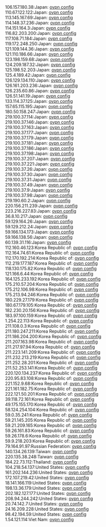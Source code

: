 106.157.180.38:Japan: [ovpn config](vpn/106_157_180_38.ovpn)  
110.67.122.122:Japan: [ovpn config](vpn/110_67_122_122.ovpn)  
113.145.167.69:Japan: [ovpn config](vpn/113_145_167_69.ovpn)  
114.148.37.236:Japan: [ovpn config](vpn/114_148_37_236.ovpn)  
114.151.164.3:Japan: [ovpn config](vpn/114_151_164_3.ovpn)  
116.82.203.200:Japan: [ovpn config](vpn/116_82_203_200.ovpn)  
117.108.71.184:Japan: [ovpn config](vpn/117_108_71_184.ovpn)  
119.172.248.250:Japan: [ovpn config](vpn/119_172_248_250.ovpn)  
121.109.144.36:Japan: [ovpn config](vpn/121_109_144_36.ovpn)  
121.110.186.66:Japan: [ovpn config](vpn/121_110_186_66.ovpn)  
123.198.159.68:Japan: [ovpn config](vpn/123_198_159_68.ovpn)  
124.209.187.32:Japan: [ovpn config](vpn/124_209_187_32.ovpn)  
125.198.52.203:Japan: [ovpn config](vpn/125_198_52_203.ovpn)  
125.4.189.42:Japan: [ovpn config](vpn/125_4_189_42.ovpn)  
126.129.134.110:Japan: [ovpn config](vpn/126_129_134_110.ovpn)  
126.161.203.236:Japan: [ovpn config](vpn/126_161_203_236.ovpn)  
126.235.60.86:Japan: [ovpn config](vpn/126_235_60_86.ovpn)  
126.51.141.19:Japan: [ovpn config](vpn/126_51_141_19.ovpn)  
133.114.37.125:Japan: [ovpn config](vpn/133_114_37_125.ovpn)  
157.65.115.195:Japan: [ovpn config](vpn/157_65_115_195.ovpn)  
180.50.158.247:Japan: [ovpn config](vpn/180_50_158_247.ovpn)  
219.100.37.114:Japan: [ovpn config](vpn/219_100_37_114.ovpn)  
219.100.37.146:Japan: [ovpn config](vpn/219_100_37_146.ovpn)  
219.100.37.163:Japan: [ovpn config](vpn/219_100_37_163.ovpn)  
219.100.37.177:Japan: [ovpn config](vpn/219_100_37_177.ovpn)  
219.100.37.179:Japan: [ovpn config](vpn/219_100_37_179.ovpn)  
219.100.37.181:Japan: [ovpn config](vpn/219_100_37_181.ovpn)  
219.100.37.186:Japan: [ovpn config](vpn/219_100_37_186.ovpn)  
219.100.37.198:Japan: [ovpn config](vpn/219_100_37_198.ovpn)  
219.100.37.207:Japan: [ovpn config](vpn/219_100_37_207.ovpn)  
219.100.37.221:Japan: [ovpn config](vpn/219_100_37_221.ovpn)  
219.100.37.26:Japan: [ovpn config](vpn/219_100_37_26.ovpn)  
219.100.37.30:Japan: [ovpn config](vpn/219_100_37_30.ovpn)  
219.100.37.31:Japan: [ovpn config](vpn/219_100_37_31.ovpn)  
219.100.37.49:Japan: [ovpn config](vpn/219_100_37_49.ovpn)  
219.100.37.9:Japan: [ovpn config](vpn/219_100_37_9.ovpn)  
219.100.37.98:Japan: [ovpn config](vpn/219_100_37_98.ovpn)  
219.190.60.2:Japan: [ovpn config](vpn/219_190_60_2.ovpn)  
220.156.211.239:Japan: [ovpn config](vpn/220_156_211_239.ovpn)  
223.216.227.83:Japan: [ovpn config](vpn/223_216_227_83.ovpn)  
36.8.10.217:Japan: [ovpn config](vpn/36_8_10_217.ovpn)  
59.129.164.26:Japan: [ovpn config](vpn/59_129_164_26.ovpn)  
59.129.212.24:Japan: [ovpn config](vpn/59_129_212_24.ovpn)  
59.166.134.173:Japan: [ovpn config](vpn/59_166_134_173.ovpn)  
59.166.138.56:Japan: [ovpn config](vpn/59_166_138_56.ovpn)  
60.139.31.116:Japan: [ovpn config](vpn/60_139_31_116.ovpn)  
112.160.46.123:Korea Republic of: [ovpn config](vpn/112_160_46_123.ovpn)  
112.164.74.61:Korea Republic of: [ovpn config](vpn/112_164_74_61.ovpn)  
112.170.192.214:Korea Republic of: [ovpn config](vpn/112_170_192_214.ovpn)  
112.219.177.187:Korea Republic of: [ovpn config](vpn/112_219_177_187.ovpn)  
118.130.175.82:Korea Republic of: [ovpn config](vpn/118_130_175_82.ovpn)  
121.166.6.44:Korea Republic of: [ovpn config](vpn/121_166_6_44.ovpn)  
164.125.233.192:Korea Republic of: [ovpn config](vpn/164_125_233_192.ovpn)  
175.210.57.204:Korea Republic of: [ovpn config](vpn/175_210_57_204.ovpn)  
175.212.106.98:Korea Republic of: [ovpn config](vpn/175_212_106_98.ovpn)  
175.213.94.246:Korea Republic of: [ovpn config](vpn/175_213_94_246.ovpn)  
180.229.27.179:Korea Republic of: [ovpn config](vpn/180_229_27_179.ovpn)  
180.67.179.105:Korea Republic of: [ovpn config](vpn/180_67_179_105.ovpn)  
182.230.20.156:Korea Republic of: [ovpn config](vpn/182_230_20_156.ovpn)  
183.97.100.159:Korea Republic of: [ovpn config](vpn/183_97_100_159.ovpn)  
1.254.22.113:Korea Republic of: [ovpn config](vpn/1_254_22_113.ovpn)  
211.108.0.3:Korea Republic of: [ovpn config](vpn/211_108_0_3.ovpn)  
211.180.247.211:Korea Republic of: [ovpn config](vpn/211_180_247_211.ovpn)  
211.186.204.200:Korea Republic of: [ovpn config](vpn/211_186_204_200.ovpn)  
211.207.163.98:Korea Republic of: [ovpn config](vpn/211_207_163_98.ovpn)  
211.217.97.94:Korea Republic of: [ovpn config](vpn/211_217_97_94.ovpn)  
211.223.141.209:Korea Republic of: [ovpn config](vpn/211_223_141_209.ovpn)  
211.232.213.219:Korea Republic of: [ovpn config](vpn/211_232_213_219.ovpn)  
211.252.28.201:Korea Republic of: [ovpn config](vpn/211_252_28_201.ovpn)  
211.52.253.141:Korea Republic of: [ovpn config](vpn/211_52_253_141.ovpn)  
220.120.134.237:Korea Republic of: [ovpn config](vpn/220_120_134_237.ovpn)  
220.95.83.108:Korea Republic of: [ovpn config](vpn/220_95_83_108.ovpn)  
221.152.9.68:Korea Republic of: [ovpn config](vpn/221_152_9_68.ovpn)  
221.161.182.75:Korea Republic of: [ovpn config](vpn/221_161_182_75.ovpn)  
222.121.50.201:Korea Republic of: [ovpn config](vpn/222_121_50_201.ovpn)  
39.118.72.161:Korea Republic of: [ovpn config](vpn/39_118_72_161.ovpn)  
49.175.155.170:Korea Republic of: [ovpn config](vpn/49_175_155_170.ovpn)  
58.124.254.104:Korea Republic of: [ovpn config](vpn/58_124_254_104.ovpn)  
59.0.35.241:Korea Republic of: [ovpn config](vpn/59_0_35_241.ovpn)  
59.21.145.205:Korea Republic of: [ovpn config](vpn/59_21_145_205.ovpn)  
59.21.209.165:Korea Republic of: [ovpn config](vpn/59_21_209_165.ovpn)  
59.26.161.83:Korea Republic of: [ovpn config](vpn/59_26_161_83.ovpn)  
59.26.178.6:Korea Republic of: [ovpn config](vpn/59_26_178_6.ovpn)  
59.9.218.203:Korea Republic of: [ovpn config](vpn/59_9_218_203.ovpn)  
79.164.91.97:Russian Federation: [ovpn config](vpn/79_164_91_97.ovpn)  
140.134.26.139:Taiwan: [ovpn config](vpn/140_134_26_139.ovpn)  
220.135.38.248:Taiwan: [ovpn config](vpn/220_135_38_248.ovpn)  
184.22.73.112:Thailand: [ovpn config](vpn/184_22_73_112.ovpn)  
104.218.54.137:United States: [ovpn config](vpn/104_218_54_137.ovpn)  
161.202.144.236:United States: [ovpn config](vpn/161_202_144_236.ovpn)  
172.107.219.42:United States: [ovpn config](vpn/172_107_219_42.ovpn)  
18.141.166.119:United States: [ovpn config](vpn/18_141_166_119.ovpn)  
198.13.36.179:United States: [ovpn config](vpn/198_13_36_179.ovpn)  
202.182.127.177:United States: [ovpn config](vpn/202_182_127_177.ovpn)  
208.94.244.242:United States: [ovpn config](vpn/208_94_244_242.ovpn)  
20.74.142.7:United States: [ovpn config](vpn/20_74_142_7.ovpn)  
24.16.209.228:United States: [ovpn config](vpn/24_16_209_228.ovpn)  
98.42.194.59:United States: [ovpn config](vpn/98_42_194_59.ovpn)  
1.54.121.114:Viet Nam: [ovpn config](vpn/1_54_121_114.ovpn)  
